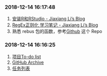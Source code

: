 
### 2018-12-14 16:17:48

1.  [安装R和RStudio - Jiaxiang Li’s
    Blog](https://jiaxiangli.netlify.com/2017/12/08/r-rstudio/)
2.  [RegEx正则化 学习笔记 - Jiaxiang Li’s
    Blog](https://jiaxiangli.netlify.com/2018/03/05/regex/)
3.  熟悉 rebus 包的函数，参考[Github](https://github.com/JiaxiangBU/string) 这个
    Repo

### 2018-12-14 16:16:25

1.  [项目To-do
    list](http://git.ppdaicorp.com/lijiaxiang/share_files/blob/master/creditRating/todolist.md)
2.  [GitHub
    Archive](https://github.com/JiaxiangBU/tutoring/blob/master/pengruiting/code_log.md)
3.  [任务列表](http://172.20.15.44/creditrating/pass_rate.html)
